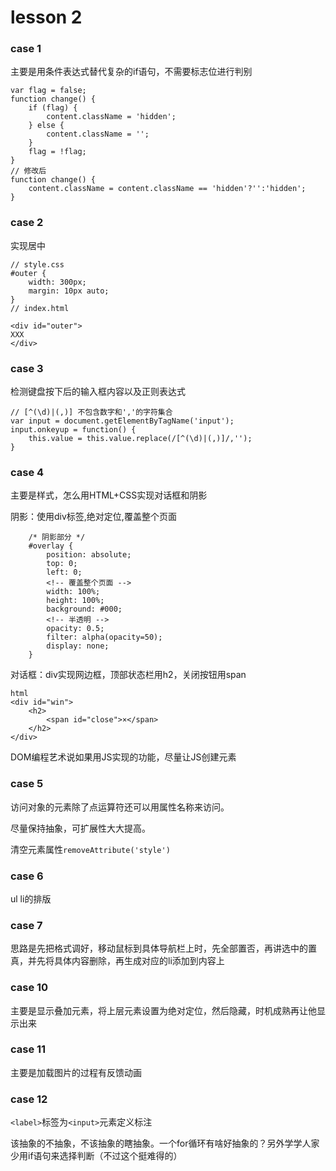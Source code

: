 # lesson 2
### case 1
主要是用条件表达式替代复杂的if语句，不需要标志位进行判别
```
var flag = false;
function change() {
    if (flag) {
        content.className = 'hidden';
    } else {
        content.className = '';
    }
    flag = !flag;
}
// 修改后
function change() {
    content.className = content.className == 'hidden'?'':'hidden';
}
```
### case 2
实现居中
```
// style.css
#outer {
    width: 300px;
    margin: 10px auto;
}
// index.html

<div id="outer">
XXX
</div>
```
### case 3
检测键盘按下后的输入框内容以及正则表达式
```
// [^(\d)|(,)] 不包含数字和','的字符集合
var input = document.getElementByTagName('input');
input.onkeyup = function() {
    this.value = this.value.replace(/[^(\d)|(,)]/,'');
} 
```

### case 4
主要是样式，怎么用HTML+CSS实现对话框和阴影

阴影：使用div标签,绝对定位,覆盖整个页面
```
    /* 阴影部分 */
    #overlay {
        position: absolute;
        top: 0;
        left: 0;
        <!-- 覆盖整个页面 -->
        width: 100%;
        height: 100%;
        background: #000;
        <!-- 半透明 -->
        opacity: 0.5;
        filter: alpha(opacity=50);
        display: none;
    }
```

对话框：div实现网边框，顶部状态栏用h2，关闭按钮用span
```
html
<div id="win">
    <h2>
        <span id="close">×</span>
    </h2>
</div>

```

DOM编程艺术说如果用JS实现的功能，尽量让JS创建元素

### case 5
访问对象的元素除了点运算符还可以用属性名称来访问。

尽量保持抽象，可扩展性大大提高。

清空元素属性`removeAttribute('style')`

### case 6
ul li的排版

### case 7
思路是先把格式调好，移动鼠标到具体导航栏上时，先全部置否，再讲选中的置真，并先将具体内容删除，再生成对应的li添加到内容上

### case 10
主要是显示叠加元素，将上层元素设置为绝对定位，然后隐藏，时机成熟再让他显示出来

### case 11
主要是加载图片的过程有反馈动画

### case 12
`<label>`标签为`<input>`元素定义标注

该抽象的不抽象，不该抽象的瞎抽象。一个for循环有啥好抽象的？另外学学人家少用if语句来选择判断（不过这个挺难得的）